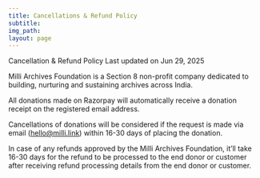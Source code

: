 ```yaml
---
title: Cancellations & Refund Policy
subtitle: 
img_path: 
layout: page
---
```

Cancellation & Refund Policy
Last updated on Jun 29, 2025

Milli Archives Foundation is a Section 8 non-profit company dedicated to building, nurturing and sustaining archives across India.

All donations made on Razorpay will automatically receive a donation receipt on the registered email address.

Cancellations of donations will be considered if the request is made via email (hello@milli.link) within 16-30 days of placing the donation.

In case of any refunds approved by the Milli Archives Foundation, it’ll take 16-30 days for the refund to be processed to the end donor or customer after receiving refund processing details from the end donor or customer.

